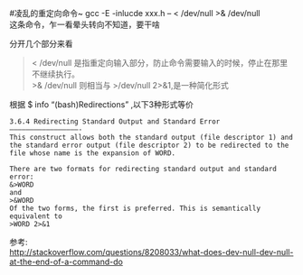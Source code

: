 #凌乱的重定向命令~
gcc -E -inlucde xxx.h – < /dev/null >& /dev/null  
这条命令，乍一看晕头转向不知道，要干啥

分开几个部分来看  

>< /dev/null 是指重定向输入部分，防止命令需要输入的时候，停止在那里不继续执行。  
>\>& /dev/null 则相当与 >/dev/null 2>&1,是一种简化形式

根据 $ info “(bash)Redirections” ,以下3种形式等价

    3.6.4 Redirecting Standard Output and Standard Error
    —————————————————-
    This construct allows both the standard output (file descriptor 1) and
    the standard error output (file descriptor 2) to be redirected to the
    file whose name is the expansion of WORD.
    
    There are two formats for redirecting standard output and standard
    error:
    &>WORD
    and
    >&WORD
    Of the two forms, the first is preferred. This is semantically
    equivalent to
    >WORD 2>&1

参考:  
http://stackoverflow.com/questions/8208033/what-does-dev-null-dev-null-at-the-end-of-a-command-do
